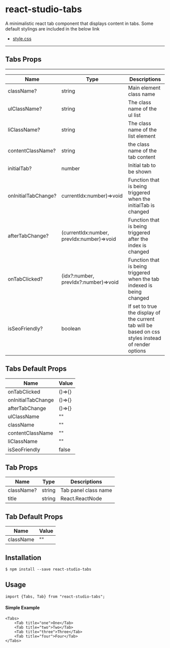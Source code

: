 # react-studio-tabs

A minimalistic react tab component that displays content in tabs. Some default stylings are included in the below link

* [style.css](https://github.com/geratokyo/react-studio-tabs/blob/master/dist/style.css)

----

## Tabs Props
----
|Name|Type|Descriptions|
|-----|------|---|
|className?|string|Main element class name|
|ulClassName?|string|The class name of the ul list|
|liClassName?|string|The class name of the list element|
|contentClassName?|string|the class name of the tab content|
|initialTab?|number|Initial tab to be shown|
|onInitialTabChange?|currentIdx:number)=>void|Function that is being triggered when the initialTab is changed|
|afterTabChange?|(currentIdx:number, prevIdx:number)=>void|Function that is being triggered after the index is changed|
|onTabClicked?|(idx?:number, prevIdx?:number)=>void|Function that is being triggered when the tab indexed is being changed|
|isSeoFriendly?|boolean|If set to true the display of the current tab will be based on css styles instead of render options|


## Tabs Default Props
|Name|Value|
|----|-----|
|onTabClicked|()=>{}|
|onInitialTabChange|()=>{}|
|afterTabChange|()=>{}|
|ulClassName|""|
|className|""|
|contentClassName|""|
|liClassName|""|
|isSeoFriendly|false|


## Tab Props

|Name|Type|Descriptions|
|-----|------|---|
className?|string|Tab panel class name|
title|string | React.ReactNode|The title name of the tab button|

## Tab Default Props

|Name|Value|
|----|-----|
|className|""|

## Installation 

```
$ npm install --save react-studio-tabs
```

## Usage

```
import {Tabs, Tab} from "react-studio-tabs";
```


#### Simple Example

```
<Tabs>
    <Tab title="one">One</Tab>
    <Tab title="two">Two</Tab>
    <Tab title="three">Three</Tab>
    <Tab title="four">Four</Tab>
</Tabs>
```

